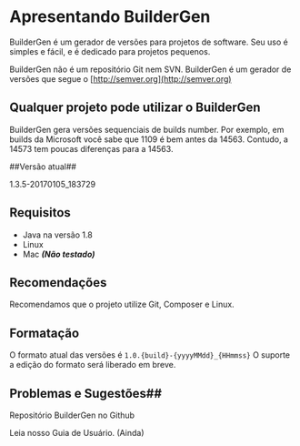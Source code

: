 # Apresentando BuilderGen

BuilderGen é um gerador de versões para projetos de software. Seu uso é simples e fácil, e é dedicado para projetos pequenos.

BuilderGen não é um repositório Git nem SVN. BuilderGen é um gerador de versões que segue o [http://semver.org](http://semver.org)

## Qualquer projeto pode utilizar o BuilderGen ##

BuilderGen gera versões sequenciais de builds number. Por exemplo, em builds da Microsoft você sabe que 1109 é bem antes da 14563. Contudo, a 14573 tem poucas diferenças para a 14563.

##Versão atual##

1.3.5-20170105_183729

## Requisitos 

- Java na versão 1.8
- Linux
- Mac ***(Não testado)***

## Recomendações 

Recomendamos que o projeto utilize Git, Composer e Linux.

## Formatação 

O formato atual das versões é ```1.0.{build}-{yyyyMMdd}_{HHmmss}```
O suporte a edição do formato será liberado em breve.

## Problemas e Sugestões##

Repositório BuilderGen no Github

Leia nosso Guia de Usuário. (Ainda)
